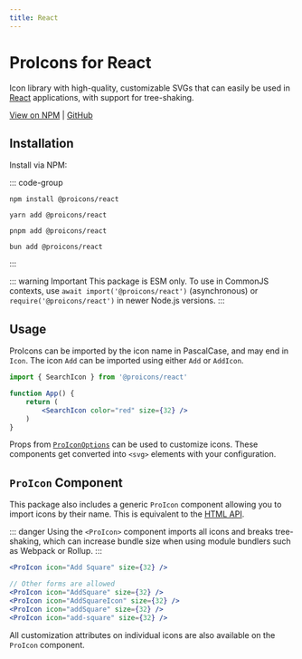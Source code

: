 ```yaml
---
title: React
---
```


# ProIcons for React
Icon library with high-quality, customizable SVGs that can easily be used in [React](https://react.dev) applications, with support for tree-shaking.

[View on NPM](https://npmjs.com/package/@proicons/react) |
[GitHub](https://github.com/ProCode-Software/proicons/tree/main/packages/proicons-react)

## Installation
<!-- #region install-react -->
Install via NPM:

::: code-group

```shell [NPM]
npm install @proicons/react
```

```shell [Yarn]
yarn add @proicons/react
```

```shell [PNPM]
pnpm add @proicons/react
```

```shell [Bun]
bun add @proicons/react
```
:::
<!-- #endregion install-react -->
::: warning Important
This package is ESM only. To use in CommonJS contexts, use `await import('@proicons/react')` (asynchronous) or `require('@proicons/react')` in newer Node.js versions.
:::

## Usage
ProIcons can be imported by the icon name in PascalCase, and may end in `Icon`. The icon `Add` can be imported using either `Add` or `AddIcon`.

```jsx
import { SearchIcon } from '@proicons/react'

function App() {
    return (
        <SearchIcon color="red" size={32} />
    )
}
```
Props from [`ProIconOptions`]() can be used to customize icons. These components get converted into `<svg>` elements with your configuration.

## `ProIcon` Component
This package also includes a generic `ProIcon` component allowing you to import icons by their name. This is equivalent to the [HTML API](../api-reference/html-api).

::: danger
Using the `<ProIcon>` component imports all icons and breaks tree-shaking, which can increase bundle size when using module bundlers such as Webpack or Rollup.
:::

```jsx
<ProIcon icon="Add Square" size={32} />

// Other forms are allowed
<ProIcon icon="AddSquare" size={32} />
<ProIcon icon="AddSquareIcon" size={32} />
<ProIcon icon="addSquare" size={32} />
<ProIcon icon="add-square" size={32} />
```

All customization attributes on individual icons are also available on the `ProIcon` component.